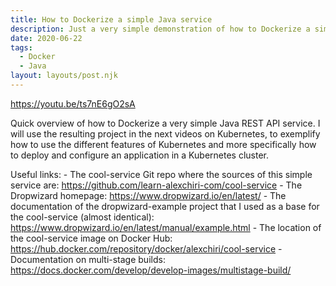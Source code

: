 ```yaml
---
title: How to Dockerize a simple Java service
description: Just a very simple demonstration of how to Dockerize a simple Java service
date: 2020-06-22
tags:
  - Docker
  - Java
layout: layouts/post.njk
---
```


https://youtu.be/ts7nE6gO2sA

Quick overview of how to Dockerize a very simple Java REST API service. I will use the resulting project in the next videos on Kubernetes, to exemplify how to use the different features of Kubernetes and more specifically how to deploy and configure an application in a Kubernetes cluster.

Useful links:
    - The cool-service Git repo where the sources of this simple service are: https://github.com/learn-alexchiri-com/cool-service
    - The Dropwizard homepage: https://www.dropwizard.io/en/latest/
    - The documentation of the dropwizard-example project that I used as a base for the cool-service (almost identical): https://www.dropwizard.io/en/latest/manual/example.html
    - The location of the cool-service image on Docker Hub: https://hub.docker.com/repository/docker/alexchiri/cool-service
    - Documentation on multi-stage builds: https://docs.docker.com/develop/develop-images/multistage-build/